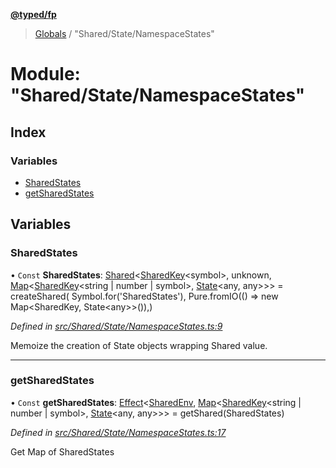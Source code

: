 **[@typed/fp](../README.md)**

> [Globals](../globals.md) / "Shared/State/NamespaceStates"

# Module: "Shared/State/NamespaceStates"

## Index

### Variables

* [SharedStates](_shared_state_namespacestates_.md#sharedstates)
* [getSharedStates](_shared_state_namespacestates_.md#getsharedstates)

## Variables

### SharedStates

• `Const` **SharedStates**: [Shared](_shared_core_model_shared_.shared.md)\<[SharedKey](_shared_core_model_sharedkey_.sharedkey.md)\<symbol>, unknown, [Map](../interfaces/_shared_core_model_sharedkeystore_.sharedkeystore.md#map)\<[SharedKey](_shared_core_model_sharedkey_.sharedkey.md)\<string \| number \| symbol>, [State](_shared_state_state_.md#state)\<any, any>>> = createShared( Symbol.for('SharedStates'), Pure.fromIO(() => new Map\<SharedKey, State\<any>>()),)

*Defined in [src/Shared/State/NamespaceStates.ts:9](https://github.com/TylorS/typed-fp/blob/f129829/src/Shared/State/NamespaceStates.ts#L9)*

Memoize the creation of State objects wrapping Shared value.

___

### getSharedStates

• `Const` **getSharedStates**: [Effect](_effect_effect_.effect.md)\<[SharedEnv](../interfaces/_shared_core_services_sharedenv_.sharedenv.md), [Map](../interfaces/_shared_core_model_sharedkeystore_.sharedkeystore.md#map)\<[SharedKey](_shared_core_model_sharedkey_.sharedkey.md)\<string \| number \| symbol>, [State](_shared_state_state_.md#state)\<any, any>>> = getShared(SharedStates)

*Defined in [src/Shared/State/NamespaceStates.ts:17](https://github.com/TylorS/typed-fp/blob/f129829/src/Shared/State/NamespaceStates.ts#L17)*

Get Map of SharedStates
